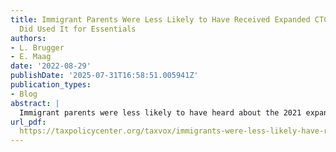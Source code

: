 ```yaml
---
title: Immigrant Parents Were Less Likely to Have Received Expanded CTC; Those Who
  Did Used It for Essentials
authors:
- L. Brugger
- E. Maag
date: '2022-08-29'
publishDate: '2025-07-31T16:58:51.005941Z'
publication_types:
- Blog
abstract: |
  Immigrant parents were less likely to have heard about the 2021 expanded child tax credit (CTC) than parents who were born in the United States, according to a recent survey conducted by      the Social Policy Institute at Washington University in St. Louis and Appalachian State University. Survey data collected from December 2021 through January 2022 also showed immigrant         parents were less likely to have received the credit compared to non-immigrant parents.
url_pdf:
  https://taxpolicycenter.org/taxvox/immigrants-were-less-likely-have-received-expanded-ctc-those-who-did-used-it-essentials
---
```

